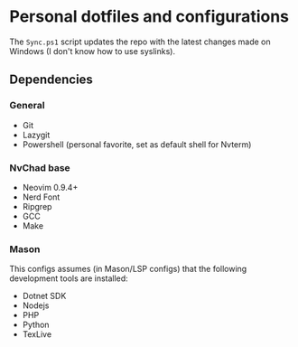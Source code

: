 # Personal dotfiles and configurations

The `Sync.ps1` script updates the repo with the latest changes made on Windows (I don't know how to use syslinks).

## Dependencies

### General

- Git
- Lazygit
- Powershell (personal favorite, set as default shell for Nvterm)

### NvChad base

- Neovim 0.9.4+
- Nerd Font
- Ripgrep
- GCC
- Make

### Mason

This configs assumes (in Mason/LSP configs) that the following development tools are installed:

- Dotnet SDK
- Nodejs
- PHP
- Python
- TexLive
